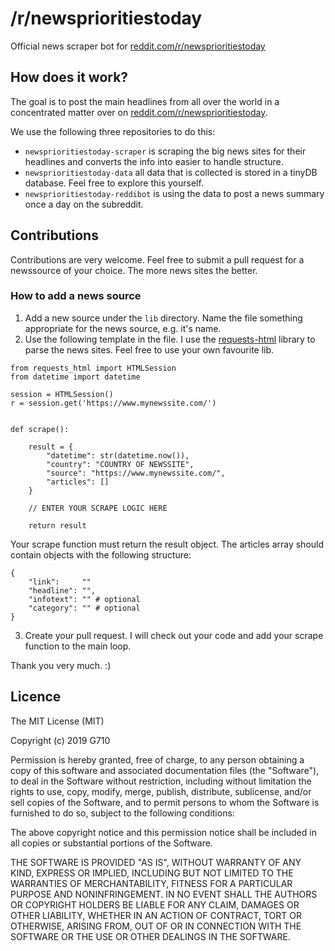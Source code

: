 # /r/newsprioritiestoday
Official news scraper bot for [reddit.com/r/newsprioritiestoday](https://reddit.com/r/newsprioritiestoday)

## How does it work?

The goal is to post the main headlines from all over the world in a concentrated matter over on [reddit.com/r/newsprioritiestoday](https://reddit.com/r/newsprioritiestoday).

We use the following three repositories to do this:
- ```newsprioritiestoday-scraper``` is scraping the big news sites for their headlines and converts the info into easier to handle structure.
- ```newsprioritiestoday-data``` all data that is collected is stored in a tinyDB database. Feel free to explore this yourself.
- ```newsprioritiestoday-reddibot``` is using the data to post a news summary once a day on the subreddit.

## Contributions

Contributions are very welcome. Feel free to submit a pull request for a newssource of your choice. The more news sites the better.

### How to add a news source

1. Add a new source under the ```lib``` directory. Name the file something appropriate for the news source, e.g. it's name.
2. Use the following template in the file. I use the [requests-html](https://github.com/kennethreitz/requests-html) library to parse the news sites. Feel free to use your own favourite lib.
```
from requests_html import HTMLSession
from datetime import datetime

session = HTMLSession()
r = session.get('https://www.mynewssite.com/')


def scrape():

    result = {
        "datetime": str(datetime.now()),
        "country": "COUNTRY OF NEWSSITE",
        "source": "https://www.mynewssite.com/",
        "articles": []
    }

    // ENTER YOUR SCRAPE LOGIC HERE

    return result
```
Your scrape function must return the result object. The articles array should contain objects with the following structure:
```
{
    "link":     ""
    "headline": "",
    "infotext": "" # optional
    "category": "" # optional
}
```
3. Create your pull request. I will check out your code and add your scrape function to the main loop.

Thank you very much. :)

## Licence

The MIT License (MIT)

Copyright (c) 2019 G710

Permission is hereby granted, free of charge, to any person obtaining a copy of this software and associated documentation files (the "Software"), to deal in the Software without restriction, including without limitation the rights to use, copy, modify, merge, publish, distribute, sublicense, and/or sell copies of the Software, and to permit persons to whom the Software is furnished to do so, subject to the following conditions:

The above copyright notice and this permission notice shall be included in all copies or substantial portions of the Software.

THE SOFTWARE IS PROVIDED "AS IS", WITHOUT WARRANTY OF ANY KIND, EXPRESS OR IMPLIED, INCLUDING BUT NOT LIMITED TO THE WARRANTIES OF MERCHANTABILITY, FITNESS FOR A PARTICULAR PURPOSE AND NONINFRINGEMENT. IN NO EVENT SHALL THE AUTHORS OR COPYRIGHT HOLDERS BE LIABLE FOR ANY CLAIM, DAMAGES OR OTHER LIABILITY, WHETHER IN AN ACTION OF CONTRACT, TORT OR OTHERWISE, ARISING FROM, OUT OF OR IN CONNECTION WITH THE SOFTWARE OR THE USE OR OTHER DEALINGS IN THE SOFTWARE.
